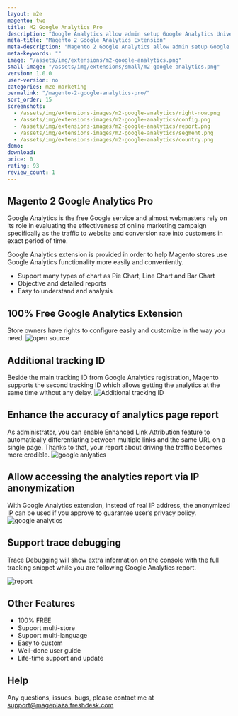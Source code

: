 ```yaml
---
layout: m2e
magento: two
title: M2 Google Analytics Pro
description: "Google Analytics allow admin setup Google Analytics Universial quickly by adding multiple tracking ID in store"
meta-title: "Magento 2 Google Analytics Extension"
meta-description: "Magento 2 Google Analytics allow admin setup Google Analytics Universial quickly by adding multiple tracking ID in store"
meta-keywords: ""
image: "/assets/img/extensions/m2-google-analytics.png"
small-image: "/assets/img/extensions/small/m2-google-analytics.png"
version: 1.0.0
user-version: no
categories: m2e marketing
permalink: "/magento-2-google-analytics-pro/"
sort_order: 15
screenshots:
  - /assets/img/extensions-images/m2-google-analytics/right-now.png
  - /assets/img/extensions-images/m2-google-analytics/config.png
  - /assets/img/extensions-images/m2-google-analytics/report.png
  - /assets/img/extensions-images/m2-google-analytics/segment.png
  - /assets/img/extensions-images/m2-google-analytics/country.png
demo: 
download: 
price: 0
rating: 93
review_count: 1
---
```


 
<h2>Magento 2 Google Analytics Pro</h2>
Google Analytics is the free Google service and almost webmasters rely on its role in evaluating the effectiveness of online marketing campaign specifically as the traffic to website and conversion rate into customers in exact period of time. 

Google Analytics extension is provided in order to help Magento stores use Google Analytics functionality more easily and conveniently. 


- Support many types of chart as Pie Chart, Line Chart and Bar Chart
- Objective and detailed reports
- Easy to understand and analysis

100% Free Google Analytics Extension
---------------------------------------
Store owners have rights to configure easily and customize in the way you need.
<img src="https://lh6.googleusercontent.com/V5g-4BHenEHUulvHPYSFKnQV-r8K0zvSzo4vLArQqxpPRzMXT_lmiXTyWJa-cRlLHiQU6XQ8unwSO0tRjr_1CXFyz_hN9MtV1IHX6e_UJSw299so5L5tRA3FapEyo1Uvl-e0xXAH" alt="open source">


Additional tracking ID
---------------------------
Beside the main tracking ID from Google Analytics registration, Magento supports the second tracking ID which allows getting the analytics at the same time without any delay.
<img src="https://lh5.googleusercontent.com/GAriOpvu0psH_y4SpEXQLazf51sXwN1aOzAMAxkXdj1JbxbqG5uDBhNpeloywSvV_5dqDvD2x3y3MbpaEUv5BvcQ6AVteqRPtkmrbteMGOhJQ_JJuizVDIi90uN1bjs71tNIQ-WA" alt="Additional tracking ID" />


Enhance the accuracy of analytics page report
-------------------------------------------------
As administrator, you can enable Enhanced Link Attribution feature to automatically differentiating between multiple links and the same URL on a single page. Thanks to that, your report about driving the traffic becomes more credible.
<img src="https://lh5.googleusercontent.com/f5jkIe4rBESxT5kLWUq2TzIWpFzlGjqWN67i6TJhZhpYjJpeWOSZmeLmLZ_IjwPYqCWnaGA_jc0DrPRWH7iAIvvL2d-LPkHo1kPg6_o79oDRhFBcKD6PCXCmSR748YpVFoYcnAiu" alt="google anlyatics">

Allow accessing the analytics report via IP anonymization
-----------------------------------------------------------
With Google Analytics extension, instead of real IP address, the anonymized IP can be used if you approve to guarantee user’s privacy policy.
<img src="https://lh6.googleusercontent.com/T0nqpAFNnd_5gk9QKPTvWt8m8oy3qeQ5aRytdrH90L0iH8qGCIldPIZfE6sQCMV3rFyKjYHvCWSgbyTe1ru-Z6fmOsQ4LEP217zBjHX6hlW1LjTCfnkmnKDCyb0Zdln3mZ-ZxD-1" alt="google analytics">
 
Support trace debugging
--------------------------
Trace Debugging will show extra information on the console with the full tracking snippet while you are following Google Analytics report.

<img src="https://lh4.googleusercontent.com/UMktVCJwiFmbFJqBFVaz_1S-xGzzE6qn7lyH5eF9momlUPTQpjTJfFN0p5nDK_E7l-RzzEiuKMhSFCIedr5qvm_mUNgVtgg7pQxuuepyo5j6nEK5Nx1WG2eo7nr1v4rsLQhwW0Pl" alt="report">

Other Features
------------------
- 100% FREE
- Support multi-store
- Support multi-language
- Easy to custom
- Well-done user guide
- Life-time support and update


<h2>Help</h2>


Any questions, issues, bugs, please contact me at support@mageplaza.freshdesk.com